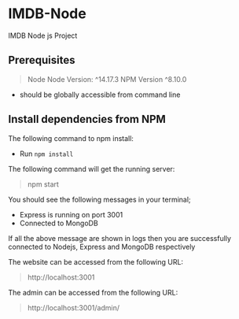# IMDB-Node
IMDB Node js Project
## Prerequisites

> Node
> Node Version: ^14.17.3
> NPM Version ^8.10.0
> 
- should be globally accessible from command line
 
## Install dependencies from NPM 

The following command to npm install:

- Run `npm install`

The following command will get the running server:

> npm start

You should see the following messages in your terminal;

- Express is running on port 3001
- Connected to MongoDB

If all the above message are shown in logs then you are successfully connected to Nodejs, Express and MongoDB respectively

The website can be accessed from the following URL:

> http://localhost:3001

The admin can be accessed from the following URL:

> http://localhost:3001/admin/